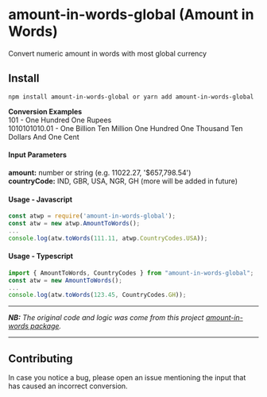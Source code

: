 # amount-in-words-global (Amount in Words)
Convert numeric amount in words with most global currency

## Install

```
npm install amount-in-words-global or yarn add amount-in-words-global
```

**Conversion Examples**  
101 - One Hundred One Rupees  
1010101010.01 - One Billion Ten Million One Hundred One Thousand Ten Dollars And One Cent

#### Input Parameters
**amount:** number or string (e.g. 11022.27, '$657,798.54')  
**countryCode:** IND, GBR, USA, NGR, GH (more will be added in future)

#### Usage - Javascript
```javascript
const atwp = require('amount-in-words-global');
const atw = new atwp.AmountToWords();
...
console.log(atw.toWords(111.11, atwp.CountryCodes.USA));
```

#### Usage - Typescript
```typescript
import { AmountToWords, CountryCodes } from "amount-in-words-global";
const atw = new AmountToWords();
...
console.log(atw.toWords(123.45, CountryCodes.GH));
```

---

**_NB:_** _The original code and logic was come from this project [amount-in-words package](https://www.npmjs.com/package/amount-in-words)._

---

## Contributing

In case you notice a bug, please open an issue mentioning the input that has caused an incorrect conversion.
